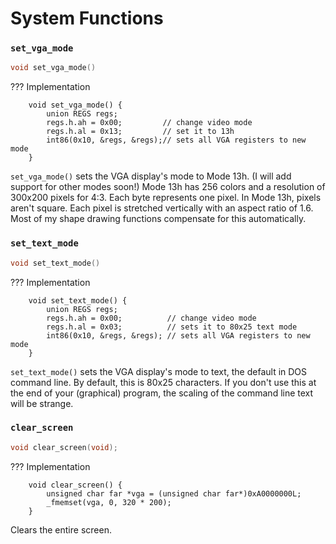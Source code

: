 # System Functions

### `set_vga_mode`
```c
void set_vga_mode()
```
??? Implementation
	
        void set_vga_mode() {
			union REGS regs;
			regs.h.ah = 0x00; 		  // change video mode
			regs.h.al = 0x13; 		  // set it to 13h
			int86(0x10, &regs, &regs);// sets all VGA registers to new mode
		}
`set_vga_mode()` sets the VGA display's mode to Mode 13h. (I will add support for other modes soon!)
Mode 13h has 256 colors and a resolution of 300x200 pixels for 4:3. Each byte represents one pixel.
In Mode 13h, pixels aren't square. Each pixel is stretched vertically with an aspect ratio of 1.6. Most of my shape drawing functions compensate for this automatically.

### `set_text_mode`
```c
void set_text_mode()
```
??? Implementation
	
        void set_text_mode() {
		    union REGS regs;
		    regs.h.ah = 0x00;		   // change video mode
		    regs.h.al = 0x03;		   // sets it to 80x25 text mode
		    int86(0x10, &regs, &regs); // sets all VGA registers to new mode
		}
`set_text_mode()` sets the VGA display's mode to text, the default in DOS command line. By default, this is 80x25 characters. 
If you don't use this at the end of your (graphical) program, the scaling of the command line text will be strange. 

### `clear_screen`
```c
void clear_screen(void);
```

??? Implementation

		void clear_screen() {
			unsigned char far *vga = (unsigned char far*)0xA0000000L;
			_fmemset(vga, 0, 320 * 200);
		}
Clears the entire screen.
